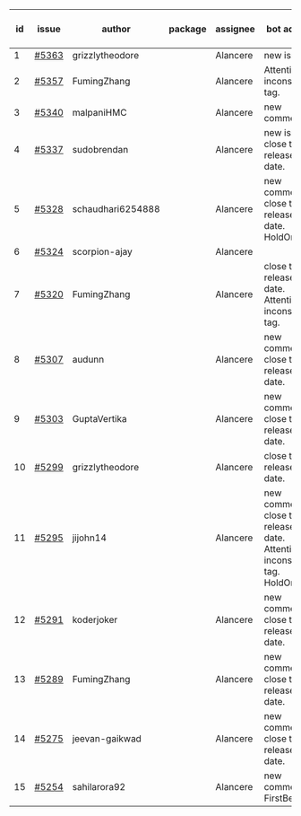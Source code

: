 | id | issue | author | package | assignee | bot advice | created date of issue | target release date | date from target |
| ------ | ------ | ------ | ------ | ------ | ------ | ------ | ------ | :-----: |
| 1 | [#5363](https://github.com/Azure/sdk-release-request/issues/5363) | grizzlytheodore |  | Alancere | new issue. | 07-18 | 08-23 |  |
| 2 | [#5357](https://github.com/Azure/sdk-release-request/issues/5357) | FumingZhang |  | Alancere | Attention to inconsistent tag. | 07-18 | 08-22 |  |
| 3 | [#5340](https://github.com/Azure/sdk-release-request/issues/5340) | malpaniHMC |  | Alancere | new comment. | 07-18 | 08-23 |  |
| 4 | [#5337](https://github.com/Azure/sdk-release-request/issues/5337) | sudobrendan |  | Alancere | new issue. close to release date. | 07-18 | 07-26 | 2 |
| 5 | [#5328](https://github.com/Azure/sdk-release-request/issues/5328) | schaudhari6254888 |  | Alancere | new comment. close to release date. HoldOn. | 07-10 | 07-24 | 0 |
| 6 | [#5324](https://github.com/Azure/sdk-release-request/issues/5324) | scorpion-ajay |  | Alancere |  | 07-09 | 07-31 |  |
| 7 | [#5320](https://github.com/Azure/sdk-release-request/issues/5320) | FumingZhang |  | Alancere | close to release date. Attention to inconsistent tag. | 07-05 | 07-25 | 1 |
| 8 | [#5307](https://github.com/Azure/sdk-release-request/issues/5307) | audunn |  | Alancere | new comment. close to release date. | 06-27 | 07-26 | 2 |
| 9 | [#5303](https://github.com/Azure/sdk-release-request/issues/5303) | GuptaVertika |  | Alancere | new comment. close to release date. | 06-27 | 07-25 | 1 |
| 10 | [#5299](https://github.com/Azure/sdk-release-request/issues/5299) | grizzlytheodore |  | Alancere | close to release date. | 06-26 | 07-26 | 2 |
| 11 | [#5295](https://github.com/Azure/sdk-release-request/issues/5295) | jijohn14 |  | Alancere | new comment. close to release date. Attention to inconsistent tag. HoldOn. | 06-25 | 07-26 | 2 |
| 12 | [#5291](https://github.com/Azure/sdk-release-request/issues/5291) | koderjoker |  | Alancere | new comment. close to release date. | 06-25 | 07-25 | 1 |
| 13 | [#5289](https://github.com/Azure/sdk-release-request/issues/5289) | FumingZhang |  | Alancere | new comment. close to release date. | 06-25 | 07-25 | 1 |
| 14 | [#5275](https://github.com/Azure/sdk-release-request/issues/5275) | jeevan-gaikwad |  | Alancere | new comment. close to release date. | 06-14 | 07-26 | 2 |
| 15 | [#5254](https://github.com/Azure/sdk-release-request/issues/5254) | sahilarora92 |  | Alancere | new comment. FirstBeta. | 06-05 | 06-21 |  |

